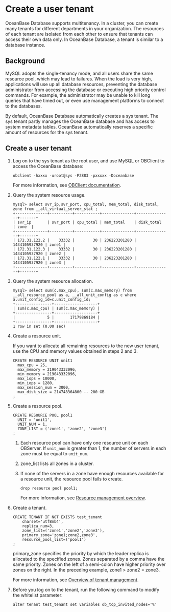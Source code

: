 Create a user tenant 
=========================================

OceanBase Database supports multitenancy. In a cluster, you can create many tenants for different departments in your organization. The resources of each tenant are isolated from each other to ensure that tenants can access their own data only. In OceanBase Database, a tenant is similar to a database instance. 

Background 
-------------------------------

MySQL adopts the single-tenancy mode, and all users share the same resource pool, which may lead to failures. When the load is very high, applications will use up all database resources, preventing the database administrator from accessing the database or executing high priority control commands. For example, the administrator may be unable to kill long queries that have timed out, or even use management platforms to connect to the databases. 

By default, OceanBase Database automatically creates a sys tenant. The sys tenant partly manages the OceanBase database and has access to system metadata tables. OceanBase automatically reserves a specific amount of resources for the sys tenant.

Create a user tenant 
-----------------------------------------

1. Log on to the sys tenant as the root user, and use MySQL or OBClient to access the OceanBase database:

   ```unknow
   obclient -hxxxx -uroot@sys -P2883 -pxxxxx -Doceanbase
   ```

   

   For more information, see [OBClient documentation](https://github.com/oceanbase/obclient/blob/master/README.md).
   

2. Query the system resource usage.

   ```unknow
   mysql> select svr_ip,svr_port, cpu_total, mem_total, disk_total, zone from __all_virtual_server_stat ;
   +--------------+----------+-----------+--------------+---------------+-------+
   | svr_ip       | svr_port | cpu_total | mem_total    | disk_total    | zone  |
   +--------------+----------+-----------+--------------+---------------+-------+
   | 172.31.122.2 |    33332 |        30 | 236223201280 | 1434105937920 | zone1 |
   | 172.31.122.3 |    33332 |        30 | 236223201280 | 1434105937920 | zone2 |
   | 172.31.122.1 |    33332 |        30 | 236223201280 | 1434105937920 | zone3 |
   +--------------+----------+-----------+--------------+---------------+-------+
   ```

   

3. Query the system resource allocation.

   ```unknow
   mysql> select sum(c.max_cpu), sum(c.max_memory) from __all_resource_pool as a, __all_unit_config as c where a.unit_config_id=c.unit_config_id;
   +----------------+-------------------+
   | sum(c.max_cpu) | sum(c.max_memory) |
   +----------------+-------------------+
   |              5 |       17179869184 |
   +----------------+-------------------+
   1 row in set (0.00 sec)
   ```

   

4. Create a resource unit. 

   If you want to allocate all remaining resources to the new user tenant, use the CPU and memory values obtained in steps 2 and 3. 

   ```unknow
   CREATE RESOURCE UNIT unit1
     max_cpu = 25,
     max_memory = 219043332096, 
     min_memory = 219043332096, 
     max_iops = 10000,
     min_iops = 1280,
     max_session_num = 3000,
     max_disk_size = 214748364800 -- 200 GB
   ; 
   ```

   

5. Create a resource pool. 

   ```unknow
   CREATE RESOURCE POOL pool1
     UNIT = 'unit1',
     UNIT_NUM = 1,
     ZONE_LIST = ('zone1', 'zone2', 'zone3')
   ;
   ```

   
   1. Each resource pool can have only one resource unit on each OBServer. If `unit_num` is greater than 1, the number of servers in each zone must be equal to `unit_num`.

      
   
   2. zone_list lists all zones in a cluster.

      
   
   3. If none of the servers in a zone have enough resources available for a resource unit, the resource pool fails to create. 

      ```unknow
      drop resource pool pool1;
      ```

      

      For more information, see [Resource management overview](../4.resource-management/1.overview-of-resource-management.md).
      
   

   
   

6. Create a tenant. 

   ```unknow
   CREATE TENANT IF NOT EXISTS test_tenant 
       charset='utf8mb4', 
       replica_num=3, 
       zone_list=('zone1','zone2','zone3'), 
       primary_zone='zone1;zone2,zone3', 
       resource_pool_list=('pool1')
   ;
   ```

   

   primary_zone specifies the priority by which the leader replica is allocated to the specified zones. Zones separated by a comma have the same priority. Zones on the left of a semi-colon have higher priority over zones on the right. In the preceding example, zone1 \> zone2 = zone3. 

   For more information, see [Overview of tenant management](1.overview-of-tenant-management.md).
   

7. Before you log on to the tenant, run the following command to modify the whitelist parameter:

   ```unknow
   alter tenant test_tenant set variables ob_tcp_invited_nodes='%'
   ```

   




